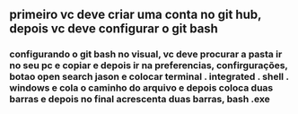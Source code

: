 ## primeiro vc deve criar uma conta no git hub, depois vc deve configurar o git bash

### configurando o git bash no visual, vc deve procurar a pasta ir no seu pc e copiar e depois ir na preferencias, confirgurações, botao open search jason e colocar terminal . integrated . shell . windows e cola o caminho do arquivo e depois coloca duas barras e depois no final acrescenta duas barras, bash .exe